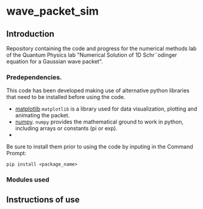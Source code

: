 # wave_packet_sim

## Introduction
Repository containing the code and progress for the numerical methods lab of the Quantum Physics lab "Numerical Solution of 1D Schr¨odinger equation for a Gaussian wave packet".

### Predependencies.
This code has been developed making use of alternative python libraries that need to be installed before using the code. 
- [matplotlib](https://matplotlib.org/) `matplotlib` is a library used for data visualization, plotting and animating the packet. 
- [numpy](https://numpy.org/). `numpy` provides the mathematical ground to work in python, including arrays or constants (pi or exp). 
- 
Be sure to install them prior to using the code by inputing in the Command Prompt:
```
pip install <package_name>
```


### Modules used

## Instructions of use

